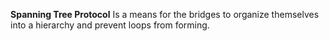 **Spanning Tree Protocol**
Is a means for the bridges to organize themselves into a hierarchy and prevent loops from forming.